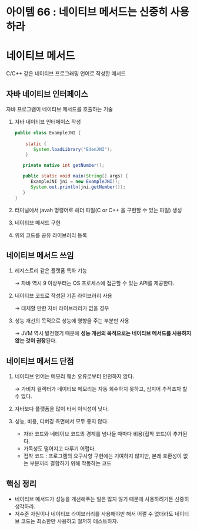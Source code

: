# 아이템 66 : 네이티브 메서드는 신중히 사용하라

# 네이티브 메서드

C/C++ 같은 네이티브 프로그래밍 언어로 작성한 메서드

## 자바 네이티브 인터페이스

자바 프로그램이 네이티브 메서드를 호출하는 기술

1. 자바 네이티브 인터페이스 작성
    
    ```java
    public class ExampleJNI {
        
        static {
           System.loadLibrary("EdenJNI");
        }
    
       private native int getNumber();
    
       public static void main(String[] args) {
          ExampleJNI jni = new ExampleJNI();
          System.out.println(jni.getNumber());
       }
    }
    ```
    

1. 터미널에서 javah 명령어로 헤더 파일(C or C++ 을 구현할 수 있는 파일) 생성
2. 네이티브 메서드 구현
3. 위의 코드를 공유 라이브러리 등록

## 네이티브 메서드 쓰임

1. 레지스트리 같은 플랫폼 특화 기능
    
    → 자바 역시 9 이상부터는 OS 프로세스에 접근할 수 있는 API를 제공한다.
    
2. 네이티브 코드로 작성된 기존 라이브러리 사용
    
    → 대체할 만한 자바 라이브러리가 없을 경우
    
3. 성능 개선의 목적으로 성능에 영향을 주는 부분만 사용
    
    → JVM 역시 발전했기 때문에 **성능 개선의 목적으로는 네이티브 메서드를 사용하지 않는 것이 권장**된다.
    

## 네이티브 메서드 단점

1. 네이티브 언어는 메모리 훼손 오류로부터 안전하지 않다.
    
    → 가비지 컬렉터가 네이티브 메모리는 자동 회수하지 못하고, 심지어 추적조차 할 수 없다.
    
2. 자바보다 플랫폼을 많이 타서 이식성이 낮다.
3. 성능, 비용, 디버깅 측면에서 모두 좋지 않다.
    - 자바 코드와 네티이브 코드의 경계를 넘나들 때마다 비용(접착 코드)이 추가된다.
    - 가독성도 떨어지고 다루기 어렵다.
    - 접착 코드 : 프로그램의 요구사항 구현에는 기여하지 않지만, 본래 호환성이 없는 부분끼리 결합하기 위해 작동하는 코드

## 핵심 정리

- 네이티브 메서드가 성능을 개선해주는 일은 많지 않기 때문에 사용하려거든 신중히 생각하라.
- 저수준 자원이나 네이티브 라이브러리를 사용해야만 해서 어쩔 수 없더라도 네이티브 코드는 최소한만 사용하고 철저히 테스트하자.